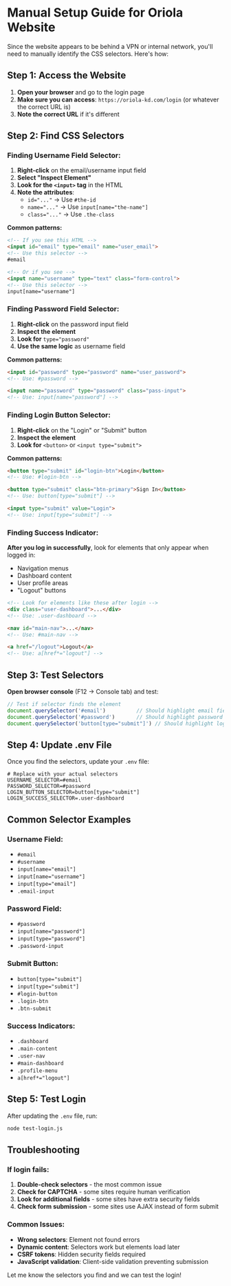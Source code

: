 # Manual Setup Guide for Oriola Website

Since the website appears to be behind a VPN or internal network, you'll need to manually identify the CSS selectors. Here's how:

## Step 1: Access the Website

1. **Open your browser** and go to the login page
2. **Make sure you can access**: `https://oriola-kd.com/login` (or whatever the correct URL is)
3. **Note the correct URL** if it's different

## Step 2: Find CSS Selectors

### Finding Username Field Selector:
1. **Right-click** on the email/username input field
2. **Select "Inspect Element"**
3. **Look for the `<input>` tag** in the HTML
4. **Note the attributes**:
   - `id="..."` → Use `#the-id`
   - `name="..."` → Use `input[name="the-name"]`
   - `class="..."` → Use `.the-class`

**Common patterns:**
```html
<!-- If you see this HTML -->
<input id="email" type="email" name="user_email">
<!-- Use this selector -->
#email

<!-- Or if you see -->
<input name="username" type="text" class="form-control">
<!-- Use this selector -->
input[name="username"]
```

### Finding Password Field Selector:
1. **Right-click** on the password input field
2. **Inspect the element**
3. **Look for** `type="password"`
4. **Use the same logic** as username field

**Common patterns:**
```html
<input id="password" type="password" name="user_password">
<!-- Use: #password -->

<input name="password" type="password" class="pass-input">
<!-- Use: input[name="password"] -->
```

### Finding Login Button Selector:
1. **Right-click** on the "Login" or "Submit" button
2. **Inspect the element**
3. **Look for** `<button>` or `<input type="submit">`

**Common patterns:**
```html
<button type="submit" id="login-btn">Login</button>
<!-- Use: #login-btn -->

<button type="submit" class="btn-primary">Sign In</button>
<!-- Use: button[type="submit"] -->

<input type="submit" value="Login">
<!-- Use: input[type="submit"] -->
```

### Finding Success Indicator:
**After you log in successfully**, look for elements that only appear when logged in:
- Navigation menus
- Dashboard content
- User profile areas
- "Logout" buttons

```html
<!-- Look for elements like these after login -->
<div class="user-dashboard">...</div>
<!-- Use: .user-dashboard -->

<nav id="main-nav">...</nav>
<!-- Use: #main-nav -->

<a href="/logout">Logout</a>
<!-- Use: a[href*="logout"] -->
```

## Step 3: Test Selectors

**Open browser console** (F12 → Console tab) and test:
```javascript
// Test if selector finds the element
document.querySelector('#email')          // Should highlight email field
document.querySelector('#password')       // Should highlight password field
document.querySelector('button[type="submit"]') // Should highlight login button
```

## Step 4: Update .env File

Once you find the selectors, update your `.env` file:

```env
# Replace with your actual selectors
USERNAME_SELECTOR=#email
PASSWORD_SELECTOR=#password
LOGIN_BUTTON_SELECTOR=button[type="submit"]
LOGIN_SUCCESS_SELECTOR=.user-dashboard
```

## Common Selector Examples

### Username Field:
- `#email`
- `#username`
- `input[name="email"]`
- `input[name="username"]`
- `input[type="email"]`
- `.email-input`

### Password Field:
- `#password`
- `input[name="password"]`
- `input[type="password"]`
- `.password-input`

### Submit Button:
- `button[type="submit"]`
- `input[type="submit"]`
- `#login-button`
- `.login-btn`
- `.btn-submit`

### Success Indicators:
- `.dashboard`
- `.main-content`
- `.user-nav`
- `#main-dashboard`
- `.profile-menu`
- `a[href*="logout"]`

## Step 5: Test Login

After updating the `.env` file, run:
```bash
node test-login.js
```

## Troubleshooting

### If login fails:
1. **Double-check selectors** - the most common issue
2. **Check for CAPTCHA** - some sites require human verification
3. **Look for additional fields** - some sites have extra security fields
4. **Check form submission** - some sites use AJAX instead of form submit

### Common Issues:
- **Wrong selectors**: Element not found errors
- **Dynamic content**: Selectors work but elements load later
- **CSRF tokens**: Hidden security fields required
- **JavaScript validation**: Client-side validation preventing submission

Let me know the selectors you find and we can test the login!